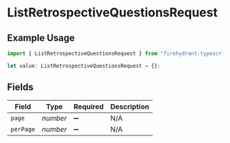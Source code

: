 # ListRetrospectiveQuestionsRequest

## Example Usage

```typescript
import { ListRetrospectiveQuestionsRequest } from "firehydrant-typescript-sdk/models/operations";

let value: ListRetrospectiveQuestionsRequest = {};
```

## Fields

| Field              | Type               | Required           | Description        |
| ------------------ | ------------------ | ------------------ | ------------------ |
| `page`             | *number*           | :heavy_minus_sign: | N/A                |
| `perPage`          | *number*           | :heavy_minus_sign: | N/A                |